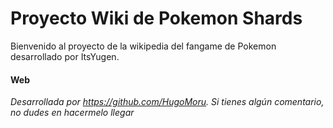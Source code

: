 # Proyecto Wiki de Pokemon Shards

Bienvenido al proyecto de la wikipedia del fangame de Pokemon desarrollado por ItsYugen.

#### Web

_Desarrollada por https://github.com/HugoMoru. Si tienes algún comentario, no dudes en hacermelo llegar_